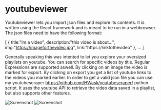# youtubeviewer


Youtubeviewer lets you import json files and explore its contents. It is written using the React framework and is meant to be run in a webbrowser. The json files need to have the following format:

[
  {
    title:"Im a video",
    description:"this video is about...",
    img:"https://imageforthevideo.jpg",
    link:"https://linktothevideo"
  },
  ...
]

Generally speaking this was intented to let you explore your oversized playlists on youtube. You can search for specific videos by title.
Regular Expressions are supported aswell. By clicking on an image the video is marked for export. By clicking on export you get a list of youtube links to the videos you marked earlier. In order to get a valid json file you can use my youtubescraper https://github.com/HWask/youtubescraper/ python script. It uses the youtube API to retrieve the video data saved in a playlist, but also supports other features.


![Screenshot](https://i.imgur.com/0wqRNKX.png)
![Screenshot](https://i.imgur.com/dHQqFOq.png)
